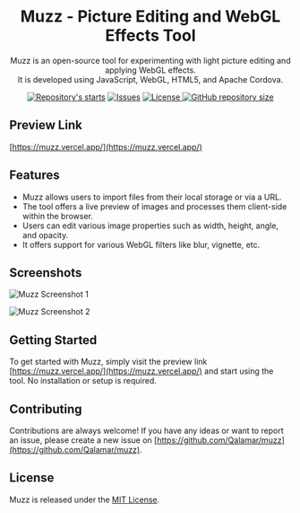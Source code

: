 <h1 align="center">Muzz - Picture Editing and WebGL Effects Tool</h1>

<p align="center">
    Muzz is an open-source tool for experimenting with light picture editing and applying WebGL effects.<br/> It is developed using JavaScript, WebGL, HTML5, and Apache Cordova.
</p>

<p align="center">
    <a href="https://github.com/Qalamar/muzz/stargazers"
        ><img
            src="https://img.shields.io/github/stars/Qalamar/muzz?colorA=2c2837&colorB=c9cbff&style=for-the-badge&logo=starship style=flat-square"
            alt="Repository's starts"
    /></a>
    <a href="https://github.com/Qalamar/muzz/issues"
        ><img
            src="https://img.shields.io/github/issues-raw/Qalamar/muzz?colorA=2c2837&colorB=f2cdcd&style=for-the-badge&logo=starship style=flat-square"
            alt="Issues"
    /></a>
    <a href="https://github.com/Qalamar/muzz/blob/main/LICENSE"
        ><img
            src="https://img.shields.io/github/license/Qalamar/muzz?colorA=2c2837&colorB=b5e8e0&style=for-the-badge&logo=starship style=flat-square"
            alt="License"
    />
    <a href="https://github.com/Qalamar/muzz"
        ><img
            src="https://img.shields.io/github/repo-size/Qalamar/muzz?colorA=2c2837&colorB=89DCEB&style=for-the-badge&logo=starship style=flat-square"
            alt="GitHub repository size"
    /></a>
   <!--<img src="https://badges.pufler.dev/visits/Qalamar/muzz?style=for-the-badge&color=96CDFB&logoColor=white&labelColor=302D41"/>-->
</p>




## Preview Link
[https://muzz.vercel.app/](https://muzz.vercel.app/)

## Features
- Muzz allows users to import files from their local storage or via a URL.
- The tool offers a live preview of images and processes them client-side within the browser.
- Users can edit various image properties such as width, height, angle, and opacity.
- It offers support for various WebGL filters like blur, vignette, etc.

## Screenshots
![Muzz Screenshot 1](https://user-images.githubusercontent.com/17028936/116894274-c4c7d800-ac29-11eb-92c7-93d30b362239.png)

![Muzz Screenshot 2](https://user-images.githubusercontent.com/17028936/211608836-6d6fc5ac-2e17-4b74-89f7-e1a314bf8d84.gif)

## Getting Started
To get started with Muzz, simply visit the preview link [https://muzz.vercel.app/](https://muzz.vercel.app/) and start using the tool. No installation or setup is required.

## Contributing
Contributions are always welcome! If you have any ideas or want to report an issue, please create a new issue on [https://github.com/Qalamar/muzz](https://github.com/Qalamar/muzz).

## License
Muzz is released under the [MIT License](https://opensource.org/licenses/MIT).
